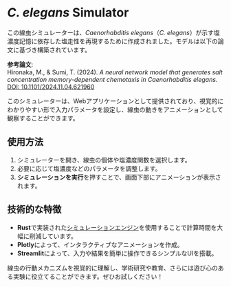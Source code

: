 # *C. elegans* Simulator

この線虫シミュレーターは、*Caenorhabditis elegans*（*C. elegans*）が示す塩濃度記憶に依存した塩走性を再現するために作成されました。モデルは以下の論文に基づき構築されています。

**参考論文**:  
Hironaka, M., & Sumi, T. (2024). *A neural network model that generates salt concentration memory-dependent chemotaxis in Caenorhabditis elegans*.  
[DOI: 10.1101/2024.11.04.621960](https://doi.org/10.1101/2024.11.04.621960)

このシミュレーターは、Webアプリケーションとして提供されており、視覚的にわかりやすい形で入力パラメータを設定し、線虫の動きをアニメーションとして観察することができます。

## 使用方法
1. シミュレーターを開き、線虫の個体や塩濃度関数を選択します。
2. 必要に応じて塩濃度などのパラメータを調整します。  
3. **シミュレーションを実行**を押すことで、画面下部にアニメーションが表示されます。

## 技術的な特徴
- **Rust**で実装された[シミュレーションエンジン](https://github.com/118-Oganesson/wormsim_rs)を使用することで計算時間を大幅に削減しています。  
- **Plotly**によって、インタラクティブなアニメーションを作成。 
- **Streamlit**によって、入力や結果を簡単に操作できるシンプルなUIを搭載。

線虫の行動メカニズムを視覚的に理解し、学術研究や教育、さらには遊び心のある実験に役立てることができます。ぜひお試しください！
